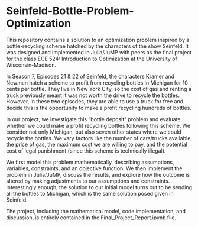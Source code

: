 # Seinfeld-Bottle-Problem-Optimization
This repository contains a solution to an optimization problem inspired by a bottle-recycling scheme hatched by the characters of the show Seinfeld. It was designed and implemented in Julia/JuMP with peers as the final project for the class ECE 524: Introduction to Optimization at the University of Wisconsin-Madison.

In Season 7, Episodes 21 & 22 of Seinfeld, the characters Kramer and Newman hatch a scheme to profit from recycling bottles in Michigan for 10 cents per bottle. They live in New York City, so the cost of gas and renting a truck previously meant it was not worth the drive to recycle the bottles. However, in these two episodes, they are able to use a truck for free and decide this is the opportunity to make a profit recycling hundreds of bottles.

In our project, we investigate this “bottle deposit” problem and evaluate whether we could make a profit recycling bottles following this scheme. We consider not only Michigan, but also seven other states where we could recycle the bottles. We vary factors like the number of cars/trucks available, the price of gas, the maximum cost we are willing to pay, and the potential cost of legal punishment (since this scheme is technically illegal).

We first model this problem mathematically, describing assumptions, variables, constraints, and an objective function. We then implement the problem in Julia/JuMP, discuss the results, and explore how the outcome is altered by making adjustments to our assumptions and constraints. Interestingly enough, the solution to our initial model turns out to be sending all the bottles to Michigan, which is the same solution posed given in Seinfeld. 

The project, including the mathematical model, code implementation, and discussion, is entirely contained in the Final_Project_Report.ipynb file. 
